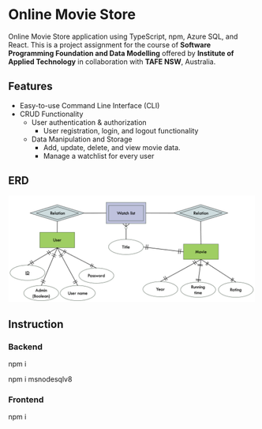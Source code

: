 # Online Movie Store

Online Movie Store application using TypeScript, npm, Azure SQL, and React. This is a project assignment for the course of **Software Programming Foundation and Data Modelling** offered by **Institute of Applied Technology** in collaboration with **TAFE NSW**, Australia.

## Features

- Easy-to-use Command Line Interface (CLI)
- CRUD Functionality
  - User authentication & authorization
    - User registration, login, and logout functionality
  - Data Manipulation and Storage
    - Add, update, delete, and view movie data.
    - Manage a watchlist for every user

## ERD

<img src="image/ERD.png" width="500">

## Instruction

### Backend

npm i

npm i msnodesqlv8

### Frontend

npm i
